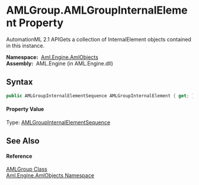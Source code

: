 AMLGroup.AMLGroupInternalElement Property
=========================================
AutomationML 2.1 APIGets a collection of InternalElement objects contained in this instance.

  **Namespace:**  [Aml.Engine.AmlObjects][1]  
  **Assembly:**  AML.Engine (in AML.Engine.dll)

Syntax
------

```csharp
public AMLGroupInternalElementSequence AMLGroupInternalElement { get; }
```

#### Property Value
Type: [AMLGroupInternalElementSequence][2]

See Also
--------

#### Reference
[AMLGroup Class][3]  
[Aml.Engine.AmlObjects Namespace][1]  

[1]: ../README.md
[2]: ../AMLGroupInternalElementSequence/README.md
[3]: README.md
[4]: https://www.automationml.org
[5]: ../../icons/logoShade.png